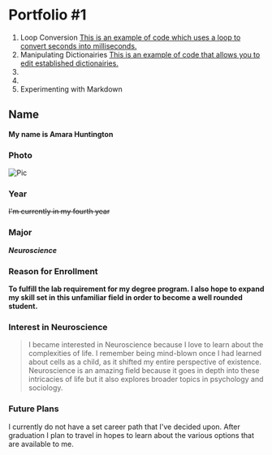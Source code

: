 # Portfolio #1

1) Loop Conversion
[This is an example of code which uses a loop to convert seconds into milliseconds.](Loop.md) 
2) Manipulating Dictionairies
[This is an example of code that allows you to edit established dictionairies.](europe.md)
3)
4)
5) Experimenting with Markdown
##  Name 

**My name is Amara Huntington** 

### Photo 

![Pic](https://user-images.githubusercontent.com/69179367/89253756-dffeac00-d5f3-11ea-8a35-362c7cff7db7.jpg) 

### Year 

~~I'm currently in my fourth year~~ 

### Major 

**_Neuroscience_** 

### Reason for Enrollment  

**To fulfill the lab requirement for my degree program. I also hope to expand my skill set in this unfamiliar field in order to become a well rounded student.** 

### Interest in Neuroscience 

>I became interested in Neuroscience because I love to learn about the complexities of life. I remember being mind-blown once I had learned about cells as a child, as it shifted my entire perspective of existence. Neuroscience is an amazing field because it goes in depth into these intricacies of life but it also explores broader topics in psychology and sociology. 

### Future Plans 

I currently do not have a set career path that I've decided upon. After graduation I plan to travel in hopes to learn about the various options that are available to me. 
